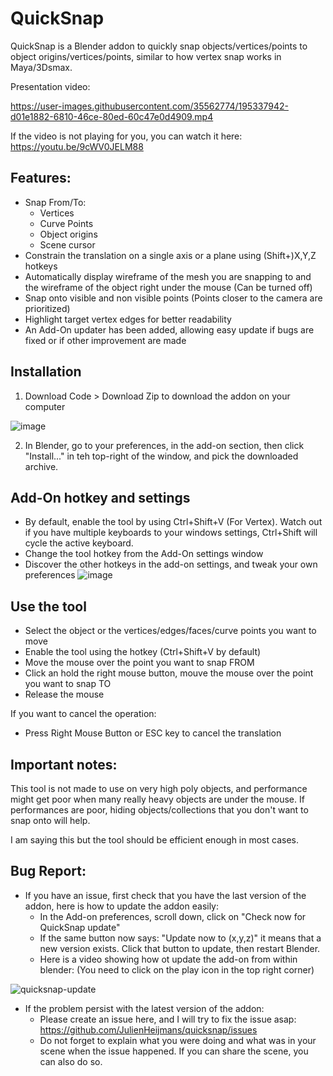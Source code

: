 # QuickSnap
QuickSnap is a Blender addon to quickly snap objects/vertices/points to object origins/vertices/points, similar to how vertex snap works in Maya/3Dsmax.

Presentation video:

https://user-images.githubusercontent.com/35562774/195337942-d01e1882-6810-46ce-80ed-60c47e0d4909.mp4

If the video is not playing for you, you can watch it here: https://youtu.be/9cWV0JELM88

## Features:
* Snap From/To:
  * Vertices
  * Curve Points
  * Object origins
  * Scene cursor
* Constrain the translation on a single axis or a plane using (Shift+)X,Y,Z hotkeys
* Automatically display wireframe of the mesh you are snapping to and the wireframe of the object right under the mouse (Can be turned off)
* Snap onto visible and non visible points (Points closer to the camera are prioritized)
* Highlight target vertex edges for better readability
* An Add-On updater has been added, allowing easy update if bugs are fixed or if other improvement are made



## Installation
1. Download Code > Download Zip to download the addon on your computer

![image](https://user-images.githubusercontent.com/35562774/193323385-b0df72d3-ca22-4ab9-ba60-29ff64eea0a0.png)

2. In Blender, go to your preferences, in the add-on section, then click "Install..." in teh top-right of the window, and pick the downloaded archive.

## Add-On hotkey and settings
* By default, enable the tool by using Ctrl+Shift+V (For Vertex). Watch out if you have multiple keyboards to your windows settings, Ctrl+Shift will cycle the active keyboard.
* Change the tool hotkey from the Add-On settings window
* Discover the other hotkeys in the add-on settings, and tweak your own preferences
![image](https://user-images.githubusercontent.com/35562774/193323310-b7ba6a3b-7b3d-416a-935f-2c5dab5ad898.png)


## Use the tool
* Select the object or the vertices/edges/faces/curve points you want to move
* Enable the tool using the hotkey (Ctrl+Shift+V by default)
* Move the mouse over the point you want to snap FROM
* Click an hold the right mouse button, mouve the mouse over the point you want to snap TO
* Release the mouse

If you want to cancel the operation:
* Press Right Mouse Button or ESC key to cancel the translation

## Important notes:
This tool is not made to use on very high poly objects, and performance might get poor when many really heavy objects are under the mouse.
If performances are poor, hiding objects/collections that you don't want to snap onto will help.

I am saying this but the tool should be efficient enough in most cases.

## Bug Report:
* If you have an issue, first check that you have the last version of the addon, here is how to update the addon easily:
  * In the Add-on preferences, scroll down, click on "Check now for QuickSnap update"
  * If the same button now says: "Update now to (x,y,z)" it means that a new version exists. Click that button to update, then restart Blender.
  * Here is a video showing how ot update the add-on from within blender: (You need to click on the play icon in the top right corner)

![quicksnap-update](https://user-images.githubusercontent.com/35562774/195124862-dd573b55-ee2a-4995-a068-dd568822186d.gif)

* If the problem persist with the latest version of the addon:
  * Please create an issue here, and I will try to fix the issue asap: https://github.com/JulienHeijmans/quicksnap/issues
  * Do not forget to explain what you were doing and what was in your scene when the issue happened. If you can share the scene, you can also do so.

